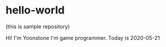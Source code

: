 # hello-world
(this is sample repository)

Hi! I'm Yoonstone
I'm game programmer.
Today is 2020-05-21
